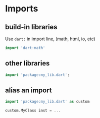 # Imports
## build-in libraries
Use `dart:` in import line, (math, html, io, etc)
```dart
import 'dart:math'
```

## other libraries
```dart
import 'package:my_lib.dart';
```

## alias an import
```dart
import 'package:my_lib.dart' as custom

custom.MyClass inst = ...
```


